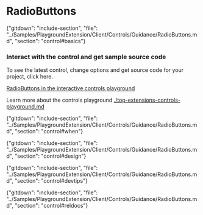 ﻿# RadioButtons

{"gitdown": "include-section", "file": "../Samples/PlaygroundExtension/Client/Controls/Guidance/RadioButtons.md", "section": "control#basics"}

<!-- TODO get an IMAGE to embed here -->

### Interact with the control and get sample source code
To see the latest control, change options and get source code for your project, click here.

<a href="https://ms.portal.azure.com/?Microsoft_Azure_Playground=true#blade/Microsoft_Azure_Playground/ControlsIndexBlade/RadioButtonsPlayground" target="_blank">RadioButtons in the interactive controls playground</a>

Learn more about the controls playground [./top-extensions-controls-playground.md](./top-extensions-controls-playground.md)


<!-- TODO get an SAMPLE CODE to embed here -->

{"gitdown": "include-section", "file": "../Samples/PlaygroundExtension/Client/Controls/Guidance/RadioButtons.md", "section": "control#when"}

{"gitdown": "include-section", "file": "../Samples/PlaygroundExtension/Client/Controls/Guidance/RadioButtons.md", "section": "control#design"}

{"gitdown": "include-section", "file": "../Samples/PlaygroundExtension/Client/Controls/Guidance/RadioButtons.md", "section": "control#devtips"}

{"gitdown": "include-section", "file": "../Samples/PlaygroundExtension/Client/Controls/Guidance/RadioButtons.md", "section": "control#reldocs"}
